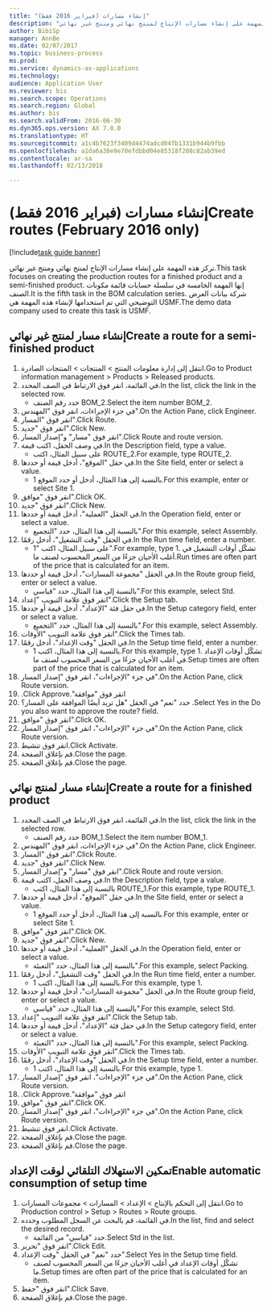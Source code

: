 ```yaml
--- 
title: "إنشاء مسارات (فبراير 2016 فقط)"
description: "تركز هذه المهمة على إنشاء مسارات الإنتاج لمنتج نهائي ومنتج غير نهائي."
author: BibiSp
manager: AnnBe
ms.date: 02/07/2017
ms.topic: business-process
ms.prod: 
ms.service: dynamics-ax-applications
ms.technology: 
audience: Application User
ms.reviewer: bis
ms.search.scope: Operations
ms.search.region: Global
ms.author: bis
ms.search.validFrom: 2016-06-30
ms.dyn365.ops.version: AX 7.0.0
ms.translationtype: HT
ms.sourcegitcommit: a1c4b7623f3409d4474adcd04fb1331b944b9fbb
ms.openlocfilehash: a1da6a38e9e70efdbbd04e85318f208c82ab39ed
ms.contentlocale: ar-sa
ms.lasthandoff: 02/13/2018

---
```

# <a name="create-routes-february-2016-only"></a><span data-ttu-id="b3ca9-103">إنشاء مسارات (فبراير 2016 فقط)</span><span class="sxs-lookup"><span data-stu-id="b3ca9-103">Create routes (February 2016 only)</span></span>

[!include[task guide banner](../../includes/task-guide-banner.md)]

<span data-ttu-id="b3ca9-104">تركز هذه المهمة على إنشاء مسارات الإنتاج لمنتج نهائي ومنتج غير نهائي.</span><span class="sxs-lookup"><span data-stu-id="b3ca9-104">This task focuses on creating the production routes for a finished product and a semi-finished product.</span></span> <span data-ttu-id="b3ca9-105">إنها المهمة الخامسة في سلسلة حسابات قائمة مكونات الصنف.</span><span class="sxs-lookup"><span data-stu-id="b3ca9-105">It is the fifth task in the BOM calculation series.</span></span> <span data-ttu-id="b3ca9-106">شركة بيانات العرض التوضيحي التي تم استخدامها لإنشاء هذه المهمة هي USMF.‬</span><span class="sxs-lookup"><span data-stu-id="b3ca9-106">The demo data company used to create this task is USMF.</span></span>


## <a name="create-a-route-for-a-semi-finished-product"></a><span data-ttu-id="b3ca9-107">إنشاء مسار لمنتج غير نهائي</span><span class="sxs-lookup"><span data-stu-id="b3ca9-107">Create a route for a semi-finished product</span></span>
1. <span data-ttu-id="b3ca9-108">انتقل إلى إدارة معلومات المنتج > المنتجات > المنتجات الصادرة.</span><span class="sxs-lookup"><span data-stu-id="b3ca9-108">Go to Product information management > Products > Released products.</span></span>
2. <span data-ttu-id="b3ca9-109">في القائمة، انقر فوق الارتباط في الصف المحدد.</span><span class="sxs-lookup"><span data-stu-id="b3ca9-109">In the list, click the link in the selected row.</span></span>
    * <span data-ttu-id="b3ca9-110">حدد رقم الصنف BOM_2.</span><span class="sxs-lookup"><span data-stu-id="b3ca9-110">Select the item number BOM_2.</span></span>  
3. <span data-ttu-id="b3ca9-111">في جزء الإجراءات، انقر فوق "المهندس".</span><span class="sxs-lookup"><span data-stu-id="b3ca9-111">On the Action Pane, click Engineer.</span></span>
4. <span data-ttu-id="b3ca9-112">انقر فوق "المسار".</span><span class="sxs-lookup"><span data-stu-id="b3ca9-112">Click Route.</span></span>
5. <span data-ttu-id="b3ca9-113">انقر فوق "جديد".</span><span class="sxs-lookup"><span data-stu-id="b3ca9-113">Click New.</span></span>
6. <span data-ttu-id="b3ca9-114">انقر فوق "مسار" و"إصدار المسار".</span><span class="sxs-lookup"><span data-stu-id="b3ca9-114">Click Route and route version.</span></span>
7. <span data-ttu-id="b3ca9-115">في وصف الحقل، اكتب قيمة.</span><span class="sxs-lookup"><span data-stu-id="b3ca9-115">In the Description field, type a value.</span></span>
    * <span data-ttu-id="b3ca9-116">على سبيل المثال، اكتب ROUTE_2.</span><span class="sxs-lookup"><span data-stu-id="b3ca9-116">For example, type ROUTE_2.</span></span>  
8. <span data-ttu-id="b3ca9-117">في حقل "الموقع"، أدخل قيمة أو حددها.</span><span class="sxs-lookup"><span data-stu-id="b3ca9-117">In the Site field, enter or select a value.</span></span>
    * <span data-ttu-id="b3ca9-118">بالنسبة إلى هذا المثال، أدخل أو حدد الموقع 1.</span><span class="sxs-lookup"><span data-stu-id="b3ca9-118">For this example, enter or select Site 1.</span></span>  
9. <span data-ttu-id="b3ca9-119">انقر فوق "موافق".</span><span class="sxs-lookup"><span data-stu-id="b3ca9-119">Click OK.</span></span>
10. <span data-ttu-id="b3ca9-120">انقر فوق "جديد".</span><span class="sxs-lookup"><span data-stu-id="b3ca9-120">Click New.</span></span>
11. <span data-ttu-id="b3ca9-121">في الحقل "العملية"، أدخل قيمة أو حددها.</span><span class="sxs-lookup"><span data-stu-id="b3ca9-121">In the Operation field, enter or select a value.</span></span>
    * <span data-ttu-id="b3ca9-122">بالنسبة إلى هذا المثال، حدد "التجميع‬".</span><span class="sxs-lookup"><span data-stu-id="b3ca9-122">For this example, select Assembly.</span></span>  
12. <span data-ttu-id="b3ca9-123">في الحقل "وقت التشغيل"، أدخل رقمًا.</span><span class="sxs-lookup"><span data-stu-id="b3ca9-123">In the Run time field, enter a number.</span></span>
    * <span data-ttu-id="b3ca9-124">على سبيل المثال، اكتب "1".</span><span class="sxs-lookup"><span data-stu-id="b3ca9-124">For example, type 1.</span></span> <span data-ttu-id="b3ca9-125">تشكّل أوقات التشغيل في أغلب الأحيان جزءًا من السعر المحسوب لصنف ما.</span><span class="sxs-lookup"><span data-stu-id="b3ca9-125">Run times are often part of the price that is calculated for an item.</span></span>  
13. <span data-ttu-id="b3ca9-126">في الحقل "مجموعة المسارات"، أدخل قيمة أو حددها.</span><span class="sxs-lookup"><span data-stu-id="b3ca9-126">In the Route group field, enter or select a value.</span></span>
    * <span data-ttu-id="b3ca9-127">بالنسبة إلى هذا المثال، حدد "قياسي".</span><span class="sxs-lookup"><span data-stu-id="b3ca9-127">For this example, select Std.</span></span>  
14. <span data-ttu-id="b3ca9-128">انقر فوق علامة التبويب "إعداد".</span><span class="sxs-lookup"><span data-stu-id="b3ca9-128">Click the Setup tab.</span></span>
15. <span data-ttu-id="b3ca9-129">في حقل فئة "الإعداد"، أدخل قيمة أو حددها.</span><span class="sxs-lookup"><span data-stu-id="b3ca9-129">In the Setup category field, enter or select a value.</span></span>
    * <span data-ttu-id="b3ca9-130">بالنسبة إلى هذا المثال، حدد "التجميع‬".</span><span class="sxs-lookup"><span data-stu-id="b3ca9-130">For this example, select Assembly.</span></span>  
16. <span data-ttu-id="b3ca9-131">انقر فوق علامة التبويب "الأوقات".</span><span class="sxs-lookup"><span data-stu-id="b3ca9-131">Click the Times tab.</span></span>
17. <span data-ttu-id="b3ca9-132">في الحقل "وقت الإعداد"، أدخل رقمًا.</span><span class="sxs-lookup"><span data-stu-id="b3ca9-132">In the Setup time field, enter a number.</span></span>
    * <span data-ttu-id="b3ca9-133">بالنسبة إلى هذا المثال، اكتب 1.</span><span class="sxs-lookup"><span data-stu-id="b3ca9-133">For this example, type 1.</span></span> <span data-ttu-id="b3ca9-134">تشكّل أوقات الإعداد في أغلب الأحيان جزءًا من السعر المحسوب لصنف ما.</span><span class="sxs-lookup"><span data-stu-id="b3ca9-134">Setup times are often part of the price that is calculated for an item.</span></span>  
18. <span data-ttu-id="b3ca9-135">في جزء "الإجراءات"، انقر فوق "إصدار المسار".</span><span class="sxs-lookup"><span data-stu-id="b3ca9-135">On the Action Pane, click Route version.</span></span>
19. <span data-ttu-id="b3ca9-136">انقر فوق "‏‫موافقة".</span><span class="sxs-lookup"><span data-stu-id="b3ca9-136">Click Approve.</span></span>
20. <span data-ttu-id="b3ca9-137">حدد "نعم" في الحقل "هل تريد أيضًا الموافقة على المسار؟ .</span><span class="sxs-lookup"><span data-stu-id="b3ca9-137">Select Yes in the Do you also want to approve the route? field.</span></span>
21. <span data-ttu-id="b3ca9-138">انقر فوق "موافق".</span><span class="sxs-lookup"><span data-stu-id="b3ca9-138">Click OK.</span></span>
22. <span data-ttu-id="b3ca9-139">في جزء "الإجراءات"، انقر فوق "إصدار المسار".</span><span class="sxs-lookup"><span data-stu-id="b3ca9-139">On the Action Pane, click Route version.</span></span>
23. <span data-ttu-id="b3ca9-140">انقر فوق تنشيط.</span><span class="sxs-lookup"><span data-stu-id="b3ca9-140">Click Activate.</span></span>
24. <span data-ttu-id="b3ca9-141">قم بإغلاق الصفحة.</span><span class="sxs-lookup"><span data-stu-id="b3ca9-141">Close the page.</span></span>
25. <span data-ttu-id="b3ca9-142">قم بإغلاق الصفحة.</span><span class="sxs-lookup"><span data-stu-id="b3ca9-142">Close the page.</span></span>

## <a name="create-a-route-for-a-finished-product"></a><span data-ttu-id="b3ca9-143">إنشاء مسار لمنتج نهائي</span><span class="sxs-lookup"><span data-stu-id="b3ca9-143">Create a route for a finished product</span></span>
1. <span data-ttu-id="b3ca9-144">في القائمة، انقر فوق الارتباط في الصف المحدد.</span><span class="sxs-lookup"><span data-stu-id="b3ca9-144">In the list, click the link in the selected row.</span></span>
    * <span data-ttu-id="b3ca9-145">حدد رقم الصنف BOM_1.</span><span class="sxs-lookup"><span data-stu-id="b3ca9-145">Select the item number BOM_1.</span></span>  
2. <span data-ttu-id="b3ca9-146">في جزء الإجراءات، انقر فوق "المهندس".</span><span class="sxs-lookup"><span data-stu-id="b3ca9-146">On the Action Pane, click Engineer.</span></span>
3. <span data-ttu-id="b3ca9-147">انقر فوق "المسار".</span><span class="sxs-lookup"><span data-stu-id="b3ca9-147">Click Route.</span></span>
4. <span data-ttu-id="b3ca9-148">انقر فوق "جديد".</span><span class="sxs-lookup"><span data-stu-id="b3ca9-148">Click New.</span></span>
5. <span data-ttu-id="b3ca9-149">انقر فوق "مسار" و"إصدار المسار".</span><span class="sxs-lookup"><span data-stu-id="b3ca9-149">Click Route and route version.</span></span>
6. <span data-ttu-id="b3ca9-150">في وصف الحقل، اكتب قيمة.</span><span class="sxs-lookup"><span data-stu-id="b3ca9-150">In the Description field, type a value.</span></span>
    * <span data-ttu-id="b3ca9-151">بالنسبة إلى هذا المثال، اكتب ROUTE_1.</span><span class="sxs-lookup"><span data-stu-id="b3ca9-151">For this example, type ROUTE_1.</span></span>  
7. <span data-ttu-id="b3ca9-152">في حقل "الموقع"، أدخل قيمة أو حددها.</span><span class="sxs-lookup"><span data-stu-id="b3ca9-152">In the Site field, enter or select a value.</span></span>
    * <span data-ttu-id="b3ca9-153">بالنسبة إلى هذا المثال، أدخل أو حدد الموقع 1.</span><span class="sxs-lookup"><span data-stu-id="b3ca9-153">For this example, enter or select Site 1.</span></span>  
8. <span data-ttu-id="b3ca9-154">انقر فوق "موافق".</span><span class="sxs-lookup"><span data-stu-id="b3ca9-154">Click OK.</span></span>
9. <span data-ttu-id="b3ca9-155">انقر فوق "جديد".</span><span class="sxs-lookup"><span data-stu-id="b3ca9-155">Click New.</span></span>
10. <span data-ttu-id="b3ca9-156">في الحقل "العملية"، أدخل قيمة أو حددها.</span><span class="sxs-lookup"><span data-stu-id="b3ca9-156">In the Operation field, enter or select a value.</span></span>
    * <span data-ttu-id="b3ca9-157">بالنسبة إلى هذا المثال، حدد "التعبئة‬".</span><span class="sxs-lookup"><span data-stu-id="b3ca9-157">For this example, select Packing.</span></span>  
11. <span data-ttu-id="b3ca9-158">في الحقل "وقت التشغيل"، أدخل رقمًا.</span><span class="sxs-lookup"><span data-stu-id="b3ca9-158">In the Run time field, enter a number.</span></span>
    * <span data-ttu-id="b3ca9-159">بالنسبة إلى هذا المثال، اكتب 1.</span><span class="sxs-lookup"><span data-stu-id="b3ca9-159">For this example, type 1.</span></span>  
12. <span data-ttu-id="b3ca9-160">في الحقل "مجموعة المسارات"، أدخل قيمة أو حددها.</span><span class="sxs-lookup"><span data-stu-id="b3ca9-160">In the Route group field, enter or select a value.</span></span>
    * <span data-ttu-id="b3ca9-161">بالنسبة إلى هذا المثال، حدد "قياسي".</span><span class="sxs-lookup"><span data-stu-id="b3ca9-161">For this example, select Std.</span></span>  
13. <span data-ttu-id="b3ca9-162">انقر فوق علامة التبويب "إعداد".</span><span class="sxs-lookup"><span data-stu-id="b3ca9-162">Click the Setup tab.</span></span>
14. <span data-ttu-id="b3ca9-163">في حقل فئة "الإعداد"، أدخل قيمة أو حددها.</span><span class="sxs-lookup"><span data-stu-id="b3ca9-163">In the Setup category field, enter or select a value.</span></span>
    * <span data-ttu-id="b3ca9-164">بالنسبة إلى هذا المثال، حدد "التعبئة‬".</span><span class="sxs-lookup"><span data-stu-id="b3ca9-164">For this example, select Packing.</span></span>  
15. <span data-ttu-id="b3ca9-165">انقر فوق علامة التبويب "الأوقات".</span><span class="sxs-lookup"><span data-stu-id="b3ca9-165">Click the Times tab.</span></span>
16. <span data-ttu-id="b3ca9-166">في الحقل "وقت الإعداد"، أدخل رقمًا.</span><span class="sxs-lookup"><span data-stu-id="b3ca9-166">In the Setup time field, enter a number.</span></span>
    * <span data-ttu-id="b3ca9-167">بالنسبة إلى هذا المثال، اكتب 1.</span><span class="sxs-lookup"><span data-stu-id="b3ca9-167">For this example, type 1.</span></span>  
17. <span data-ttu-id="b3ca9-168">في جزء "الإجراءات"، انقر فوق "إصدار المسار".</span><span class="sxs-lookup"><span data-stu-id="b3ca9-168">On the Action Pane, click Route version.</span></span>
18. <span data-ttu-id="b3ca9-169">انقر فوق "‏‫موافقة".</span><span class="sxs-lookup"><span data-stu-id="b3ca9-169">Click Approve.</span></span>
19. <span data-ttu-id="b3ca9-170">انقر فوق "موافق".</span><span class="sxs-lookup"><span data-stu-id="b3ca9-170">Click OK.</span></span>
20. <span data-ttu-id="b3ca9-171">في جزء "الإجراءات"، انقر فوق "إصدار المسار".</span><span class="sxs-lookup"><span data-stu-id="b3ca9-171">On the Action Pane, click Route version.</span></span>
21. <span data-ttu-id="b3ca9-172">انقر فوق تنشيط.</span><span class="sxs-lookup"><span data-stu-id="b3ca9-172">Click Activate.</span></span>
22. <span data-ttu-id="b3ca9-173">قم بإغلاق الصفحة.</span><span class="sxs-lookup"><span data-stu-id="b3ca9-173">Close the page.</span></span>
23. <span data-ttu-id="b3ca9-174">قم بإغلاق الصفحة.</span><span class="sxs-lookup"><span data-stu-id="b3ca9-174">Close the page.</span></span>

## <a name="enable-automatic-consumption-of-setup-time"></a><span data-ttu-id="b3ca9-175">تمكين الاستهلاك التلقائي لوقت الإعداد</span><span class="sxs-lookup"><span data-stu-id="b3ca9-175">Enable automatic consumption of setup time</span></span>
1. <span data-ttu-id="b3ca9-176">انتقل إلى التحكم بالإنتاج > الإعداد > المسارات > مجموعات المسارات‬.</span><span class="sxs-lookup"><span data-stu-id="b3ca9-176">Go to Production control > Setup > Routes > Route groups.</span></span>
2. <span data-ttu-id="b3ca9-177">في القائمة، قم بالبحث عن السجل المطلوب وحدده.</span><span class="sxs-lookup"><span data-stu-id="b3ca9-177">In the list, find and select the desired record.</span></span>
    * <span data-ttu-id="b3ca9-178">حدد "قياسي" من القائمة.</span><span class="sxs-lookup"><span data-stu-id="b3ca9-178">Select Std in the list.</span></span>  
3. <span data-ttu-id="b3ca9-179">انقر فوق "تحرير".</span><span class="sxs-lookup"><span data-stu-id="b3ca9-179">Click Edit.</span></span>
4. <span data-ttu-id="b3ca9-180">حدد "نعم" في الحقل "وقت الإعداد".</span><span class="sxs-lookup"><span data-stu-id="b3ca9-180">Select Yes in the Setup time field.</span></span>
    * <span data-ttu-id="b3ca9-181">تشكّل أوقات الإعداد في أغلب الأحيان جزءًا من السعر المحسوب لصنف ما.</span><span class="sxs-lookup"><span data-stu-id="b3ca9-181">Setup times are often part of the price that is calculated for an item.</span></span>  
5. <span data-ttu-id="b3ca9-182">انقر فوق "حفظ".</span><span class="sxs-lookup"><span data-stu-id="b3ca9-182">Click Save.</span></span>
6. <span data-ttu-id="b3ca9-183">قم بإغلاق الصفحة.</span><span class="sxs-lookup"><span data-stu-id="b3ca9-183">Close the page.</span></span>


